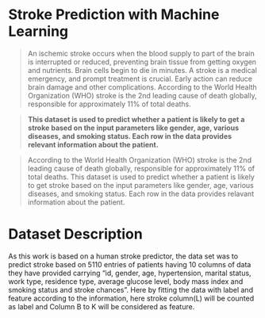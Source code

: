 # Stroke Prediction with Machine Learning
> An ischemic stroke occurs when the blood supply to part of the brain is interrupted or reduced, preventing brain tissue from getting
oxygen and nutrients. Brain cells begin to die in minutes. A stroke is a medical emergency, and prompt treatment is crucial. Early action
can reduce brain damage and other complications. According to the World Health Organization (WHO) stroke is the 2nd leading cause of death
globally, responsible for approximately 11% of total deaths.

> **This dataset is used to predict whether a patient is likely to get a stroke based on the input
parameters like gender, age, various diseases, and smoking status. Each row in the data provides
relevant information about the patient.**

> According to the World Health Organization (WHO) stroke is the 2nd leading cause of death globally, responsible for approximately 11% of total deaths. This dataset is used to predict whether a patient is likely to get stroke based on the input parameters like gender, age, various diseases, and smoking status. Each row in the data provides relavant information about the patient.

# Dataset Description
As this work is based on a human stroke predictor, the data set was to predict stroke based on 5110 entries of patients having 10 columns of data they have provided carrying “id, gender, age, hypertension, marital status, work type, residence type, average glucose level, body
mass index and smoking status and stroke chances”. Here by fitting the data with label and feature according to the information, here stroke column(L) will be counted as label and Column B to K will be considered as feature.

